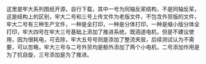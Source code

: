 这里是牢大系列图纸开源，自行下载，其中一号为同轴反桨结构，不是同轴反桨，这是结构上的区别，牢大二号和三号上传文件为老版文件，不包含外贸版的文件，牢大二号有三种生产文件，一种是全打印，一种是分体打印，一种是缩小版分体全打印，牢大四号在牢大三号基础上添加了推进系统，既涵道电机，但是不建议使用，因为很耗电，可去除，牢大五号号则是添加了整流夹层，后续测试认为不需要，可以忽略，牢大三号与二号外贸均是额外添加了两个小电机，二号添加作用是为了抗自旋，三号添加是为了推进。
